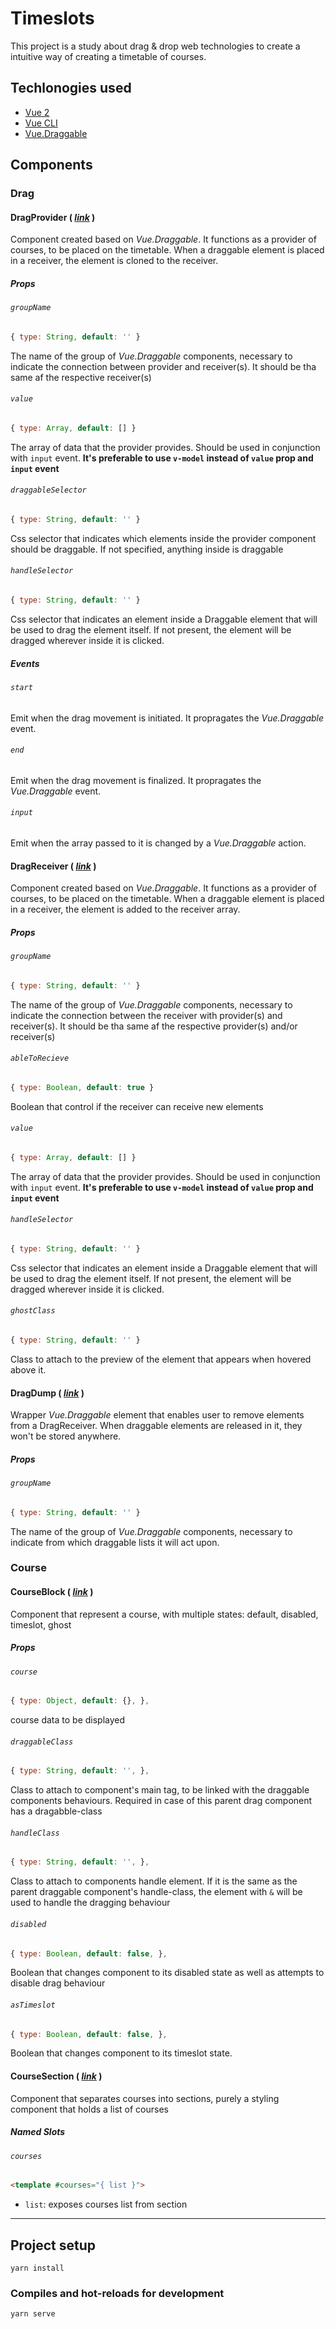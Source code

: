# Timeslots


This project is a study about drag & drop web technologies to create a intuitive way of creating a timetable of courses.

## Techlonogies used
- [Vue 2](https://v2.vuejs.org/)
- [Vue CLI](https://cli.vuejs.org/)
- [Vue.Draggable](https://github.com/SortableJS/Vue.Draggable)


## Components

### Drag

#### **DragProvider** ( [*link*](src/components/DragProvider.vue) )

Component created based on *Vue.Draggable*. It functions as a provider of courses, to be placed on the timetable. When a draggable element is placed in a receiver, the element is cloned to the receiver. 

##### Props

###### `groupName`

```js
{ type: String, default: '' }
```

The name of the group of *Vue.Draggable* components, necessary to indicate the connection between provider and receiver(s). It should be tha same af the respective receiver(s)


###### `value`

```js
{ type: Array, default: [] }
```

The array of data that the provider provides. Should be used in conjunction with `input` event. **It's preferable to use `v-model` instead of `value` prop and `input` event**

###### `draggableSelector`
```js
{ type: String, default: '' }
```

Css selector that indicates which elements inside the provider component should be draggable. If not specified, anything inside is draggable

###### `handleSelector`
```js
{ type: String, default: '' }
```

Css selector that indicates an element inside a Draggable element that will be used to drag the element itself. If not present, the element will be dragged wherever inside it is clicked.


##### Events

###### `start`

Emit when the drag movement is initiated. It propragates the *Vue.Draggable* event.
###### `end`

Emit when the drag movement is finalized. It propragates the *Vue.Draggable* event.
###### `input`

Emit when the array passed to it is changed by a *Vue.Draggable* action.



#### **DragReceiver** ( [*link*](src/components/DragReceiver.vue) )

Component created based on *Vue.Draggable*. It functions as a provider of courses, to be placed on the timetable. When a draggable element is placed in a receiver, the element is added to the receiver array. 
##### Props

###### `groupName`
```js
{ type: String, default: '' }
```

The name of the group of *Vue.Draggable* components, necessary to indicate the connection between the receiver with provider(s) and receiver(s). It should be tha same af the respective provider(s) and/or receiver(s)


###### `ableToRecieve`
```js
{ type: Boolean, default: true }
```

Boolean that control if the receiver can receive new elements

###### `value`
```js
{ type: Array, default: [] }
```

The array of data that the provider provides. Should be used in conjunction with `input` event. **It's preferable to use `v-model` instead of `value` prop and `input` event**

###### `handleSelector`
```js
{ type: String, default: '' }
```

Css selector that indicates an element inside a Draggable element that will be used to drag the element itself. If not present, the element will be dragged wherever inside it is clicked.


###### `ghostClass`
```js
{ type: String, default: '' }
```

Class to attach to the preview of the element that appears when hovered above it.


#### **DragDump** ( [*link*](src/components/DragDump.vue) )

Wrapper *Vue.Draggable* element that enables user to remove elements from a DragReceiver. When draggable elements are released in it, they won't be stored anywhere.

##### Props

###### `groupName`

```js
{ type: String, default: '' }
```

The name of the group of *Vue.Draggable* components, necessary to indicate from which draggable lists it will act upon.

### Course

#### **CourseBlock** ( [*link*](src/components/CourseBlock.vue) )

Component that represent a course, with multiple states: default, disabled, timeslot, ghost

##### Props 

###### `course`
```js
{ type: Object, default: {}, },
```

course data to be displayed

###### `draggableClass`
```js
{ type: String, default: '', },
```

Class to attach to component's main tag, to be linked with the draggable components behaviours. Required in case of this parent drag component has a dragabble-class

###### `handleClass`
```js
{ type: String, default: '', },
```

Class to attach to components handle element. If it is the same as the parent draggable component's handle-class, the element with `&` will be used to handle the dragging behaviour


###### `disabled`
```js
{ type: Boolean, default: false, },
```

Boolean that changes component to its disabled state as well as attempts to disable drag behaviour

###### `asTimeslot`
```js
{ type: Boolean, default: false, },
```
Boolean that changes component to its timeslot state.

#### **CourseSection** ( [*link*](src/components/CourseSection.vue) )

Component that separates courses into sections, purely a styling component that holds a list of courses

##### Named Slots

###### `courses`

```html
<template #courses="{ list }">
```

- `list`: exposes courses list from section



-------------------
## Project setup
```
yarn install
```

### Compiles and hot-reloads for development
```
yarn serve
```
